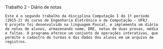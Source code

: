 Trabalho 2 - Diário de notas

	Este é o segundo trabalho da disciplina Computação I do 1º período (2015-2) do curso de Engenharia Eletrônica e de Computação - UFRJ.
	O projeto foi desenvolvido na linguagem Pascal, e implementa um diário de notas de alunos, armazenando nome, DRE, notas de duas provas, média e faltas. O programa oferece um conjunto de operações interativas, que permite o cadastro de turmas e dos dados dos alunos em um arquivo de registros. 
